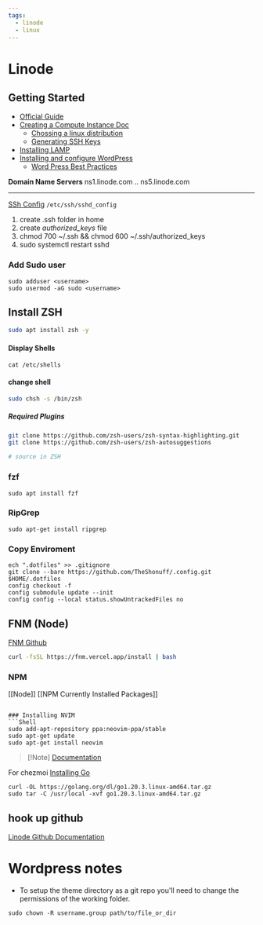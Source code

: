 ```yaml
---
tags:
  - linode
  - linux
---
```

# Linode

## Getting Started
- [Official Guide](https://www.linode.com/docs/products/platform/get-started/)
- [Creating a Compute Instance Doc](https://www.linode.com/docs/products/platform/get-started/)
	- [Chossing a linux distribution](https://www.linode.com/docs/products/compute/compute-instances/guides/distributions/)
	- [Generating SSH Keys](https://www.linode.com/docs/guides/use-public-key-authentication-with-ssh/)
- [Installing LAMP](https://www.digitalocean.com/community/tutorials/how-to-install-linux-apache-mysql-php-lamp-stack-on-ubuntu-22-04)
- [Installing and configure WordPress](https://www.linode.com/docs/guides/how-to-install-wordpress-ubuntu-22-04/)
	- [Word Press Best Practices](https://www.linode.com/docs/guides/configuring-wordpress/)

**Domain Name Servers**
ns1.linode.com
..
ns5.linode.com

---


[SSh Config](https://linuxhandbook.com/enable-ssh-ubuntu/)
<code>/etc/ssh/sshd_config</code>
1. create .ssh folder in home
2. create *authorized_keys* file
3. chmod 700 ~/.ssh && chmod 600 ~/.ssh/authorized_keys
4. sudo systemctl restart sshd

### Add Sudo user
```Shell
sudo adduser <username>
sudo usermod -aG sudo <username>
```

## Install ZSH
```sh
sudo apt install zsh -y
```

#### Display Shells
```Shell
cat /etc/shells
```
#### change shell
```sh
sudo chsh -s /bin/zsh
```

##### Required Plugins 
```sh
git clone https://github.com/zsh-users/zsh-syntax-highlighting.git
git clone https://github.com/zsh-users/zsh-autosuggestions

# source in ZSH

```
### fzf
```
sudo apt install fzf
```

### RipGrep
```
sudo apt-get install ripgrep
```
### Copy Enviroment
```shell
ech ".dotfiles" >> .gitignore
git clone --bare https://github.com/TheShonuff/.config.git $HOME/.dotfiles
config checkout -f
config submodule update --init
config config --local status.showUntrackedFiles no
```

## FNM (Node)
[FNM Github](https://github.com/Schniz/fnm)
```sh
curl -fsSL https://fnm.vercel.app/install | bash
```


### NPM
[[Node]]
[[NPM Currently Installed Packages]]
```

### Installing NVIM
```Shell
sudo add-apt-repository ppa:neovim-ppa/stable
sudo apt-get update
sudo apt-get install neovim
```
>[!Note] [Documentation](https://github.com/neovim/neovim/wiki/Installing-Neovim)


For chezmoi [Installing Go](https://www.digitalocean.com/community/tutorials/how-to-install-go-on-ubuntu-20-04)
```Shell
curl -OL https://golang.org/dl/go1.20.3.linux-amd64.tar.gz
sudo tar -C /usr/local -xvf go1.20.3.linux-amd64.tar.gz
```

## hook up github
[Linode Github Documentation](https://www.linode.com/docs/guides/a-beginners-guide-to-github/)
# Wordpress notes
- To setup the theme directory as a git repo you'll need to change the permissions of the working folder.
```Shell
sudo chown -R username.group path/to/file_or_dir
```
